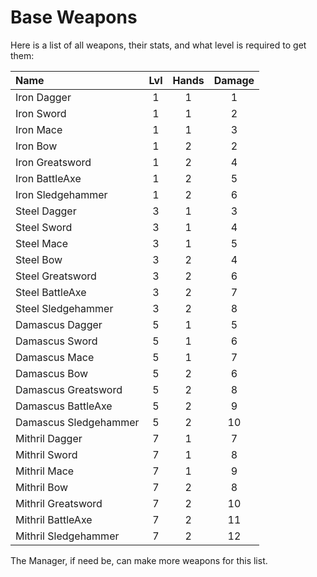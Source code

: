 # Base Weapons

Here is a list of all weapons, their stats, and what level is required to get them: 

| Name                  | Lvl  | Hands | Damage |
| :-------------------- | :--: | :---: | :----: |
| Iron Dagger           | 1    | 1     | 1      |
| Iron Sword            | 1    | 1     | 2      |
| Iron Mace             | 1    | 1     | 3      |
| Iron Bow              | 1    | 2     | 2      |
| Iron Greatsword       | 1    | 2     | 4      |
| Iron BattleAxe        | 1    | 2     | 5      |
| Iron Sledgehammer     | 1    | 2     | 6      |
| Steel Dagger          | 3    | 1     | 3      |
| Steel Sword           | 3    | 1     | 4      |
| Steel Mace            | 3    | 1     | 5      |
| Steel Bow             | 3    | 2     | 4      |
| Steel Greatsword      | 3    | 2     | 6      |
| Steel BattleAxe       | 3    | 2     | 7      |
| Steel Sledgehammer    | 3    | 2     | 8      |
| Damascus Dagger       | 5    | 1     | 5      |
| Damascus Sword        | 5    | 1     | 6      | 
| Damascus Mace         | 5    | 1     | 7      |
| Damascus Bow          | 5    | 2     | 6      | 
| Damascus Greatsword   | 5    | 2     | 8      |
| Damascus BattleAxe    | 5    | 2     | 9      |
| Damascus Sledgehammer | 5    | 2     | 10     | 
| Mithril Dagger        | 7    | 1     | 7      |
| Mithril Sword         | 7    | 1     | 8      |
| Mithril Mace          | 7    | 1     | 9      |
| Mithril Bow           | 7    | 2     | 8      |
| Mithril Greatsword    | 7    | 2     | 10     |
| Mithril BattleAxe     | 7    | 2     | 11     | 
| Mithril Sledgehammer  | 7    | 2     | 12     |

The Manager, if need be, can make more weapons for this list.
